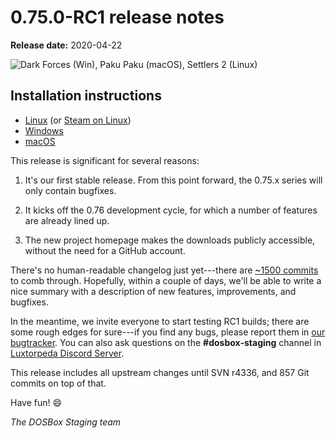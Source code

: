 # 0.75.0-RC1 release notes

**Release date:** 2020-04-22

![Dark Forces (Win), Paku Paku (macOS), Settlers 2 (Linux)](https://www.dosbox-staging.org/static/images/release-notes/0.75.0-rc1/3games.png)

## Installation instructions

<div class="compact" markdown>

- [Linux](../linux.md#old-builds) (or [Steam on Linux](../linux.md#steam))
- [Windows](../windows.md#old-builds)
- [macOS](../macos.md#old-builds)

</div>

This release is significant for several reasons:

1. It's our first stable release. From this point forward, the 0.75.x series
   will only contain bugfixes.

2. It kicks off the 0.76 development cycle, for which a number of features are
   already lined up.

3. The new project homepage makes the downloads publicly accessible, without
   the need for a GitHub account.

There's no human-readable changelog just yet---there are [~1500 commits][diff]
to comb through. Hopefully, within a couple of days, we'll be able to write
a nice summary with a description of new features, improvements, and bugfixes.

In the meantime, we invite everyone to start testing RC1 builds; there are
some rough edges for sure---if you find any bugs, please report them in
[our bugtracker][bugtracker]. You can also ask questions on the
**#dosbox&#8209;staging** channel in [Luxtorpeda Discord Server][discord].

This release includes all upstream changes until SVN r4336, and 857 Git commits
on top of that.

Have fun! :smile:

*The DOSBox Staging team*


[diff]:https://github.com/dosbox-staging/dosbox-staging/compare/svn/RELEASE_0_74_3...v0.75.0-rc1
[bugtracker]:https://github.com/dosbox-staging/dosbox-staging/issues
[discord]:https://discord.gg/WwAg3Xf
